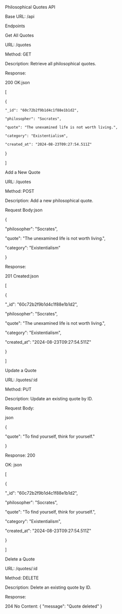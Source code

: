 Philosophical Quotes API

Base URL: /api

Endpoints


Get All Quotes


URL: /quotes

Method: GET

Description: Retrieve all philosophical quotes.

Response:

200 OK:json


[

  {
  
    "_id": "60c72b2f9b1d4c1f88e1b1d2",
    
    "philosopher": "Socrates",
    
    "quote": "The unexamined life is not worth living.",
    
    "category": "Existentialism",
    
    "created_at": "2024-08-23T09:27:54.511Z"
  
  }

]


Add a New Quote



URL: /quotes

Method: POST

Description: Add a new philosophical quote.

Request Body:json

{

  "philosopher": "Socrates",
  
  "quote": "The unexamined life is not worth living.",
  
  "category": "Existentialism"

}

Response:

201 Created:json

[

{

  "_id": "60c72b2f9b1d4c1f88e1b1d2",
  
  "philosopher": "Socrates",
  
  "quote": "The unexamined life is not worth living.",
  
  "category": "Existentialism",
  
  "created_at": "2024-08-23T09:27:54.511Z"

}

]

Update a Quote


URL: /quotes/:id

Method: PUT

Description: Update an existing quote by ID.

Request Body:

json

{

  "quote": "To find yourself, think for yourself."

}

Response: 200 

OK: json

[

{

  "_id": "60c72b2f9b1d4c1f88e1b1d2",
  
  "philosopher": "Socrates",
  
  "quote": "To find yourself, think for yourself.",
  
  "category": "Existentialism",
  
  "created_at": "2024-08-23T09:27:54.511Z"

}

]


Delete a Quote


URL: /quotes/:id

Method: DELETE

Description: Delete an existing quote by ID.

Response:

204 No Content: { "message": "Quote deleted" }
